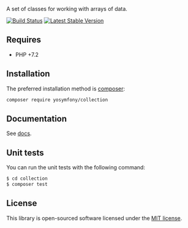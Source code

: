 A set of classes for working with arrays of data.

[![Build Status](https://travis-ci.org/yosymfony/collection.svg?branch=master)](https://travis-ci.org/yosymfony/collection)
[![Latest Stable Version](https://poser.pugx.org/yosymfony/collection/v/stable.png)](https://packagist.org/packages/yosymfony/collection)

## Requires

* PHP +7.2

## Installation

The preferred installation method is [composer](https://getcomposer.org):

```bash
composer require yosymfony/collection
```

## Documentation

See [docs](docs/usage.md).

## Unit tests

You can run the unit tests with the following command:

```bash
$ cd collection
$ composer test
```

## License

This library is open-sourced software licensed under the [MIT license](http://opensource.org/licenses/MIT).
